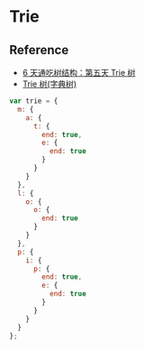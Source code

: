 # Trie

## Reference

- [6 天通吃树结构：第五天 Trie 树](http://www.cnblogs.com/huangxincheng/archive/2012/11/25/2788268.html)
- [Trie 树(字典树)](http://6me.us/YQDF3)

```js
var trie = {
  m: {
    a: {
      t: {
        end: true,
        e: {
          end: true
        }
      }
    }
  },
  l: {
    o: {
      o: {
        end: true
      }
    }
  },
  p: {
    i: {
      p: {
        end: true,
        e: {
          end: true
        }
      }
    }
  }
};
```
